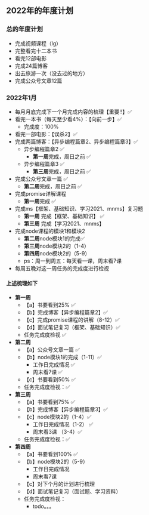 ## 2022年的年度计划

### 总的年度计划
* 完成视频课程（lg）
* 完整看完十二本书
* 看完12部电影
* 完成24篇博客
* 出去旅游一次（没去过的地方）
* 完成公众号文章12篇


### 2022年1月
* 每月月底完成下一个月完成内容的梳理【重要‼️】✅
* 看完一本书（每天至少看4%）：【向前一步】✅
  * 完成度：100%
* 看完一部电影：【误杀2】✅
* 完成两篇博客：【异步编程篇章2、异步编程篇章3】✅
  * 异步编程篇章2 ✅
    * **第一周**完成，周日之前 ✅
  * 异步编程篇章3 ✅
    * **第三周**完成，周日之前 ✅
* 完成公众号文章一篇 ✅
  * **第二周**完成，周日之前 ✅
* 完成promise详解课程
  * **第一周**完成 ✅
* 完成ms【框架、基础知识、学习2021、mnms】复习题
  * **第一周** 完成【框架、基础知识】 ✅
  * **第三周** 完成【学习2021、mnms】 
* 完成node课程的模块1和模块2
  * **第二周**node模块1的完成✅
  * **第三周**node模块2的（1-4）
  * **第四周**node模块2的（5-9）
  * ps：周一到周五：每天看一课，周末看7课
* 每周五晚对这一周任务的完成度进行检视

#### 上述梳理如下
* **第一周**  
  * 【a】书要看到25% ✅
  * 【b】完成博客【异步编程篇章2】✅
  * 【c】完成promise课程的讲解（8-12）✅
  * 【d】面试笔记复习（框架、基础知识）✅
  * 任务完成度检视 ✅
* **第二周**  
  * 【a】公众号文章一篇 ✅
  * 【b】node模块1的完成（1-11）✅
    * 工作日完成情况 ✅
    * 周末看7课 ✅
  * 【c】书要看到50% ✅
  * 任务完成度检视：✅
* **第三周**  
  * 【a】书要看到75% ✅
  * 【b】完成博客【异步编程篇章3】✅
  * 【c】node模块2的（1-4）✅
    * 工作日完成情况（1-2） ✅
    * 周末看3课 （3-4）✅
  * 任务完成度检视：✅
* **第四周**  
  * 【a】书要看到100% ✅
  * 【b】node模块2的（5-9）
    * 工作日完成情况
    * 周末看7课 
  * 【c】对下个月的计划进行梳理
  * 【d】面试笔记复习（面试题、学习资料）
  * 任务完成度检视：
    * todo。。。

